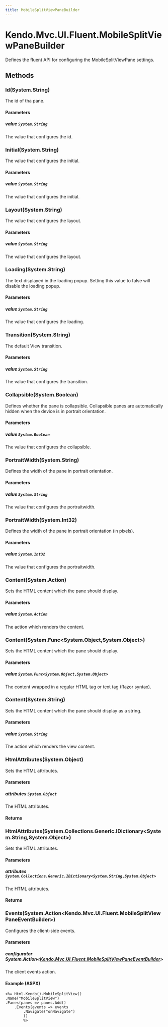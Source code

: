 ```yaml
---
title: MobileSplitViewPaneBuilder
---
```


# Kendo.Mvc.UI.Fluent.MobileSplitViewPaneBuilder
Defines the fluent API for configuring the MobileSplitViewPane settings.




## Methods


### Id(System.String)
The id of tha pane.


#### Parameters

##### value `System.String`
The value that configures the id.





### Initial(System.String)
The value that configures the initial.


#### Parameters

##### value `System.String`
The value that configures the initial.





### Layout(System.String)
The value that configures the layout.


#### Parameters

##### value `System.String`
The value that configures the layout.





### Loading(System.String)
The text displayed in the loading popup. Setting this value to false will disable the loading popup.


#### Parameters

##### value `System.String`
The value that configures the loading.





### Transition(System.String)
The default View transition.


#### Parameters

##### value `System.String`
The value that configures the transition.





### Collapsible(System.Boolean)
Defines whether the pane is collapsible. Collapsible panes are automatically hidden when the device is in portrait orientation.


#### Parameters

##### value `System.Boolean`
The value that configures the collapsible.





### PortraitWidth(System.String)
Defines the width of the pane in portrait orientation.


#### Parameters

##### value `System.String`
The value that configures the portraitwidth.





### PortraitWidth(System.Int32)
Defines the width of the pane in portrait orientation (in pixels).


#### Parameters

##### value `System.Int32`
The value that configures the portraitwidth.





### Content(System.Action)
Sets the HTML content which the pane should display.


#### Parameters

##### value `System.Action`
The action which renders the content.





### Content(System.Func\<System.Object,System.Object\>)
Sets the HTML content which the pane should display.


#### Parameters

##### value `System.Func<System.Object,System.Object>`
The content wrapped in a regular HTML tag or text tag (Razor syntax).





### Content(System.String)
Sets the HTML content which the pane should display as a string.


#### Parameters

##### value `System.String`
The action which renders the view content.





### HtmlAttributes(System.Object)
Sets the HTML attributes.


#### Parameters

##### attributes `System.Object`
The HTML attributes.



#### Returns




### HtmlAttributes(System.Collections.Generic.IDictionary\<System.String,System.Object\>)
Sets the HTML attributes.


#### Parameters

##### attributes `System.Collections.Generic.IDictionary<System.String,System.Object>`
The HTML attributes.



#### Returns




### Events(System.Action\<Kendo.Mvc.UI.Fluent.MobileSplitViewPaneEventBuilder\>)
Configures the client-side events.


#### Parameters

##### configurator System.Action<[Kendo.Mvc.UI.Fluent.MobileSplitViewPaneEventBuilder](/api/wrappers/aspnet-mvc/Kendo.Mvc.UI.Fluent/MobileSplitViewPaneEventBuilder)>
The client events action.




#### Example (ASPX)
    <%= Html.Kendo().MobileSplitView()
    .Name("MobileSplitView")
    .Panes(panes => panes.Add()
        .Events(events => events
            .Navigate("onNavigate")
            ))
            %>



